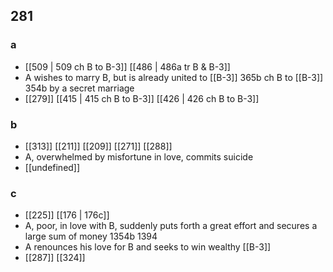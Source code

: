 ## 281
### a
- [[509 | 509 ch B to B-3]] [[486 | 486a tr B &amp; B-3]] 
- A wishes to marry B, but is already united to [[B-3]] 365b ch B to [[B-3]] 354b by a secret marriage
- [[279]] [[415 | 415 ch B to B-3]] [[426 | 426 ch B to B-3]] 

### b
- [[313]] [[211]] [[209]] [[271]] [[288]] 
- A, overwhelmed by misfortune in love, commits suicide
- [[undefined]] 

### c
- [[225]] [[176 | 176c]] 
- A, poor, in love with B, suddenly puts forth a great effort and secures a large sum of money 1354b 1394
- A renounces his love for B and seeks to win wealthy [[B-3]]
- [[287]] [[324]] 

